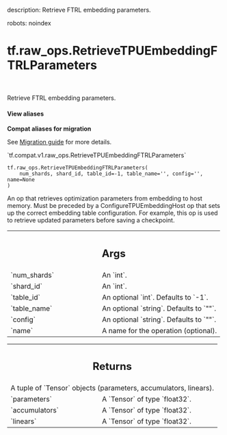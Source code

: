 description: Retrieve FTRL embedding parameters.

robots: noindex

# tf.raw_ops.RetrieveTPUEmbeddingFTRLParameters

<!-- Insert buttons and diff -->

<table class="tfo-notebook-buttons tfo-api nocontent" align="left">

</table>



Retrieve FTRL embedding parameters.

<section class="expandable">
  <h4 class="showalways">View aliases</h4>
  <p>
<b>Compat aliases for migration</b>
<p>See
<a href="https://www.tensorflow.org/guide/migrate">Migration guide</a> for
more details.</p>
<p>`tf.compat.v1.raw_ops.RetrieveTPUEmbeddingFTRLParameters`</p>
</p>
</section>

<pre class="devsite-click-to-copy prettyprint lang-py tfo-signature-link">
<code>tf.raw_ops.RetrieveTPUEmbeddingFTRLParameters(
    num_shards, shard_id, table_id=-1, table_name='', config='', name=None
)
</code></pre>



<!-- Placeholder for "Used in" -->

An op that retrieves optimization parameters from embedding to host
memory. Must be preceded by a ConfigureTPUEmbeddingHost op that sets up
the correct embedding table configuration. For example, this op is
used to retrieve updated parameters before saving a checkpoint.

<!-- Tabular view -->
 <table class="responsive fixed orange">
<colgroup><col width="214px"><col></colgroup>
<tr><th colspan="2"><h2 class="add-link">Args</h2></th></tr>

<tr>
<td>
`num_shards`
</td>
<td>
An `int`.
</td>
</tr><tr>
<td>
`shard_id`
</td>
<td>
An `int`.
</td>
</tr><tr>
<td>
`table_id`
</td>
<td>
An optional `int`. Defaults to `-1`.
</td>
</tr><tr>
<td>
`table_name`
</td>
<td>
An optional `string`. Defaults to `""`.
</td>
</tr><tr>
<td>
`config`
</td>
<td>
An optional `string`. Defaults to `""`.
</td>
</tr><tr>
<td>
`name`
</td>
<td>
A name for the operation (optional).
</td>
</tr>
</table>



<!-- Tabular view -->
 <table class="responsive fixed orange">
<colgroup><col width="214px"><col></colgroup>
<tr><th colspan="2"><h2 class="add-link">Returns</h2></th></tr>
<tr class="alt">
<td colspan="2">
A tuple of `Tensor` objects (parameters, accumulators, linears).
</td>
</tr>
<tr>
<td>
`parameters`
</td>
<td>
A `Tensor` of type `float32`.
</td>
</tr><tr>
<td>
`accumulators`
</td>
<td>
A `Tensor` of type `float32`.
</td>
</tr><tr>
<td>
`linears`
</td>
<td>
A `Tensor` of type `float32`.
</td>
</tr>
</table>

